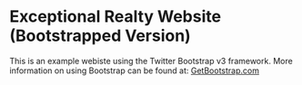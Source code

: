 # Exceptional Realty Website (Bootstrapped Version)

This is an example webiste using the Twitter Bootstrap v3 framework.
More information on using Bootstrap can be found at:
[GetBootstrap.com](http://getbootstrap.com)